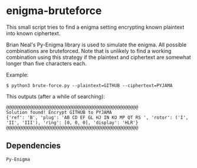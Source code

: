 # enigma-bruteforce

This small script tries to find a enigma setting encrypting known plaintext into known ciphertext.

Brian Neal's Py-Enigma library is used to simulate the enigma. All possible combinations are bruteforced. Note that is unlikely to find a working combination using this strategy if the plaintext and ciphertext are somewhat longer than five characters each.

Example:
```
$ python3 brute-force.py --plaintext=GITHUB --ciphertext=PYJAMA
```
This outputs (after a while of searching):
```
@@@@@@@@@@@@@@@@@@@@@@@@@@@@@@@@@@@@@@@@@@@@@@@@@@
Solution found! Encrypt GITHUB to PYJAMA
{'ref': 'B', 'plug': 'AB CD EF GL HJ IN KO MP QT RS ', 'rotor': ('I', 'II', 'III'), 'ring': [0, 0, 0], 'display': 'HLR'}
@@@@@@@@@@@@@@@@@@@@@@@@@@@@@@@@@@@@@@@@@@@@@@@@@@
```

## Dependencies

```
Py-Enigma
```
